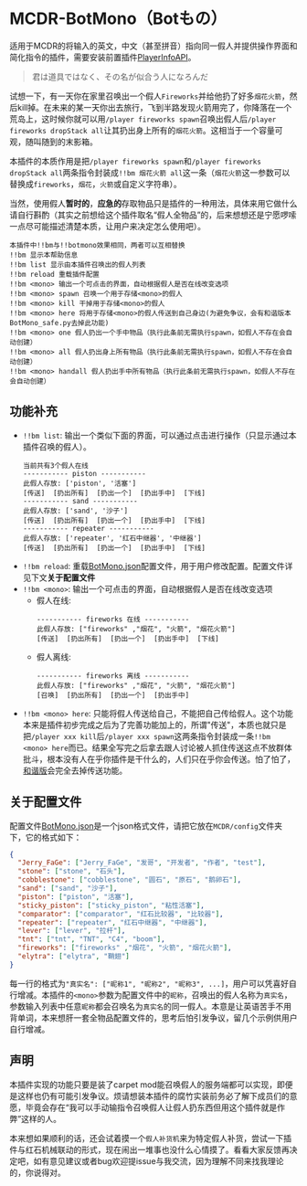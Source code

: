 # MCDR-BotMono（Botもの）

适用于MCDR的将输入的英文，中文（甚至拼音）指向同一假人并提供操作界面和简化指令的插件，需要安装前置插件[PlayerInfoAPI](https://github.com/TISUnion/PlayerInfoAPI)。

> 君は道具ではなく、その名が似合う人になろんだ

试想一下，有一天你在家里召唤出一个假人`Fireworks`并给他扔了好多`烟花火箭`，然后kill掉。在未来的某一天你出去旅行，飞到半路发现火箭用完了，你降落在一个荒岛上，这时候你就可以用`/player fireworks spawn`召唤出假人后`/player fireworks dropStack all`让其扔出身上所有的`烟花火箭`。这相当于一个容量可观，随叫随到的末影箱。

本插件的本质作用是把`/player fireworks spawn`和`/player fireworks dropStack all`两条指令封装成`!!bm 烟花火箭 all`这一条（`烟花火箭`这一参数可以替换成`fireworks`，`烟花`，`火箭`或自定义字符串）。

当然，使用假人**暂时的**，**应急的**存取物品只是插件的一种用法，具体来用它做什么请自行斟酌（其实之前想给这个插件取名“假人全物品”的，后来想想还是宁愿啰嗦一点尽可能描述清楚本质，让用户来决定怎么使用吧）。

```MCDR(虽然知道不可能会支持但还是写上了23333)
本插件中!!bm与!!botmono效果相同，两者可以互相替换
!!bm 显示本帮助信息
!!bm list 显示由本插件召唤出的假人列表
!!bm reload 重载插件配置
!!bm <mono> 输出一个可点击的界面，自动根据假人是否在线改变选项
!!bm <mono> spawn 召唤一个用于存储<mono>的假人
!!bm <mono> kill 干掉用于存储<mono>的假人
!!bm <mono> here 将用于存储<mono>的假人传送到自己身边(为避免争议，会有和谐版本BotMono_safe.py去掉此功能)
!!bm <mono> one 假人扔出一个手中物品（执行此条前无需执行spawn，如假人不存在会自动创建）
!!bm <mono> all 假人扔出身上所有物品（执行此条前无需执行spawn，如假人不存在会自动创建）
!!bm <mono> handall 假人扔出手中所有物品（执行此条前无需执行spawn，如假人不存在会自动创建）
```

## 功能补充
* `!!bm list`: 输出一个类似下面的界面，可以通过点击进行操作（只显示通过本插件召唤的假人）。
  ```MCDR
  当前共有3个假人在线
  ----------- piston -----------
  此假人存放: ['piston', '活塞']
  [传送]  [扔出所有]  [扔出一个]  [扔出手中]  [下线]  
  ----------- sand -----------
  此假人存放: ['sand', '沙子']
  [传送]  [扔出所有]  [扔出一个]  [扔出手中]  [下线]  
  ----------- repeater -----------
  此假人存放: ['repeater', '红石中继器', '中继器']
  [传送]  [扔出所有]  [扔出一个]  [扔出手中]  [下线]
  ```
* `!!bm reload`: 重载[BotMono.json](https://github.com/Jerry-FaGe/MCDR-BotMono/blob/master/BotMono.json)配置文件，用于用户修改配置。配置文件详见下文**关于配置文件**
* `!!bm <mono>`: 输出一个可点击的界面，自动根据假人是否在线改变选项
  * 假人在线:
    ```
    ----------- fireworks 在线 -----------
    此假人存放: ["fireworks" ,"烟花", "火箭", "烟花火箭"]
    [传送]  [扔出所有]  [扔出一个]  [扔出手中]  [下线]  
    ```
  * 假人离线:
    ```
    ----------- fireworks 离线 -----------
    此假人存放: ["fireworks" ,"烟花", "火箭", "烟花火箭"]
    [召唤]  [扔出所有]  [扔出一个]  [扔出手中]  
    ```
* `!!bm <mono> here`: 只能将假人传送给自己，不能把自己传给假人。这个功能本来是插件初步完成之后为了完善功能加上的，所谓"传送"，本质也就只是把`/player xxx kill`后`/player xxx spawn`这两条指令封装成一条`!!bm <mono> here`而已。结果全写完之后拿去跟人讨论被人抓住传送这点不放群体批斗，根本没有人在乎你插件是干什么的，人们只在乎你会传送。怕了怕了，[和谐版](https://github.com/Jerry-FaGe/MCDR-BotMono/blob/master/BotMono_safe.py)会完全去掉传送功能。

## 关于配置文件

配置文件[BotMono.json](https://github.com/Jerry-FaGe/MCDR-BotMono/blob/master/BotMono.json)是一个json格式文件，请把它放在`MCDR/config`文件夹下，它的格式如下：
```JSON
{
  "Jerry_FaGe": ["Jerry_FaGe", "发哥", "开发者", "作者", "test"],
  "stone": ["stone", "石头"],
  "cobblestone": ["cobblestone", "圆石", "原石", "鹅卵石"],
  "sand": ["sand", "沙子"],
  "piston": ["piston", "活塞"],
  "sticky_piston": ["sticky_piston", "粘性活塞"],
  "comparator": ["comparator", "红石比较器", "比较器"],
  "repeater": ["repeater", "红石中继器", "中继器"],
  "lever": ["lever", "拉杆"],
  "tnt": ["tnt", "TNT", "C4", "boom"],
  "fireworks": ["fireworks" ,"烟花", "火箭", "烟花火箭"],
  "elytra": ["elytra", "鞘翅"]
}
```
每一行的格式为`"真实名": ["昵称1", "昵称2", "昵称3", ...]`，用户可以凭喜好自行增减。本插件的`<mono>`参数为配置文件中的`昵称`，召唤出的假人名称为`真实名`，参数输入列表中任意`昵称`都会召唤名为`真实名`的同一假人。本意是让英语苦手不用背单词，本来想肝一套全物品配置文件的，思考后怕引发争议，留几个示例供用户自行增减。

## 声明

本插件实现的功能只要是装了carpet mod能召唤假人的服务端都可以实现，即便是这样也仍有可能引发争议。烦请想装本插件的腐竹实装前务必了解下成员们的意愿，毕竟会存在“我可以手动输指令召唤假人让假人扔东西但用这个插件就是作弊”这样的人。

本来想如果顺利的话，还会试着摸一个`假人补货机`来为特定假人补货，尝试一下插件与红石机械联动的形式，现在闹出一堆事也没什么心情摸了。看看大家反馈再决定吧，如有意见建议或者bug欢迎提issue与我交流，因为理解不同来找我理论的，你说得对。
